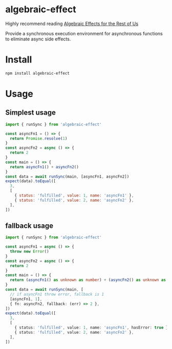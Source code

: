# algebraic-effect

Highly recommend reading [Algebraic Effects for the Rest of Us](https://overreacted.io/algebraic-effects-for-the-rest-of-us)

Provide a synchronous execution environment for asynchronous functions to eliminate async side effects.

# Install

```bash
npm install algebraic-effect
```

# Usage

## Simplest usage

```js
import { runSync } from 'algebraic-effect'

const asyncFn1 = () => {
  return Promise.resolve(1)
}
const asyncFn2 = async () => {
  return 2
}
const main = () => {
  return asyncFn1() + asyncFn2()
}
const data = await runSync(main, [asyncFn1, asyncFn2])
expect(data).toEqual([
  3,
  [
    { status: 'fulfilled', value: 1, name: 'asyncFn1' },
    { status: 'fulfilled', value: 2, name: 'asyncFn2' },
  ],
])
```

## fallback usage

```ts
import { runSync } from 'algebraic-effect'

const asyncFn1 = async () => {
  throw new Error()
}
const asyncFn2 = async () => {
  return 2
}
const main = () => {
  return (asyncFn1() as unknown as number) + (asyncFn2() as unknown as number)
}
const data = await runSync(main, [
  // if asyncFn1 throw error, fallback is 1
  [asyncFn1, 1],
  { fn: asyncFn2, fallback: (err) => 2 },
])
expect(data).toEqual([
  3,
  [
    { status: 'fulfilled', value: 1, name: 'asyncFn1', hasError: true },
    { status: 'fulfilled', value: 2, name: 'asyncFn2' },
  ],
])
```
